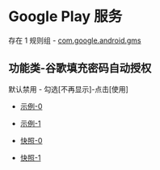 # Google Play 服务

存在 1 规则组 - [com.google.android.gms](/src/apps/com.google.android.gms.ts)

## 功能类-谷歌填充密码自动授权

默认禁用 - 勾选[不再显示]-点击[使用]

- [示例-0](https://m.gkd.li/57941037/26d02bb7-efb2-4b8c-b27a-32a878ac89b1)
- [示例-1](https://m.gkd.li/57941037/b05ef245-7e2e-4516-80e5-12832296ec8f)

- [快照-0](https://i.gkd.li/i/14479073)
- [快照-1](https://i.gkd.li/i/14479128)
